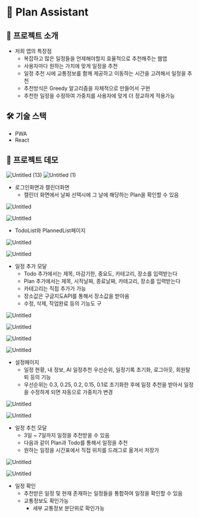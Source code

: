 # 📅 Plan Assistant

## 🌴 프로젝트 소개

- 저희 앱의 특장점
    - 복잡하고 많은 일정들을 언제해야할지 효율적으로 추천해주는 웹앱
    - 사용자마다 원하는 가치에 맞게 일정을 추천
    - 일정 추천 시에 교통정보를 함께 제공하고 이동하는 시간을 고려해서 일정을 추천
    - 추천방식은 Greedy 알고리즘을 자체적으로 만들어서 구현
    - 추천한 일정을 수정하여 가중치를 사용자에 맞게 더 정교하게 적용가능

## 🛠️ 기술 스택

- PWA
- React

## 🎨 프로젝트 데모

![Untitled (13)](https://github.com/plan-assistant/FE/assets/48922050/d6526996-8097-439e-a8ff-5fe8c1df8661)
![Untitled (1)](https://github.com/plan-assistant/FE/assets/48922050/7dcd800f-b7ae-4228-bd22-003e07778ece)

- 로그인화면과 캘린더화면
    - 캘린더 화면에서 날짜 선택시에 그 날에 해당하는 Plan을 확인할 수 있음

![Untitled](https://prod-files-secure.s3.us-west-2.amazonaws.com/5332b80c-ea37-4675-8e70-95c166faa2e7/fd79b604-10f8-43d7-857a-354b9cc5cf18/Untitled.png)

![Untitled](https://prod-files-secure.s3.us-west-2.amazonaws.com/5332b80c-ea37-4675-8e70-95c166faa2e7/42affafc-4fca-465c-83c5-471e3a1508e3/Untitled.png)

- TodoList와 PlannedList페이지

![Untitled](https://prod-files-secure.s3.us-west-2.amazonaws.com/5332b80c-ea37-4675-8e70-95c166faa2e7/1cdae452-42fa-442d-972d-bffe394866f3/Untitled.png)

![Untitled](https://prod-files-secure.s3.us-west-2.amazonaws.com/5332b80c-ea37-4675-8e70-95c166faa2e7/d8173677-8c9b-4ae7-912f-c7f878810ba4/Untitled.png)

- 일정 추가 모달
    - Todo 추가에서는 제목, 마감기한, 중요도, 카테고리, 장소를 입력받는다
    - Plan 추가에서는 제목, 시작날짜, 종료날짜, 카테고리, 장소를 입력받는다
    - 카테고리는 직접 추가가 가능
    - 장소값은 구글지도API를 통해서 장소값을 받아옴
    - 수정, 삭제, 작업완료 등의 기능도 구

![Untitled](https://prod-files-secure.s3.us-west-2.amazonaws.com/5332b80c-ea37-4675-8e70-95c166faa2e7/3680ef57-ea0f-42f0-a52f-54cac11edebd/Untitled.png)

![Untitled](https://prod-files-secure.s3.us-west-2.amazonaws.com/5332b80c-ea37-4675-8e70-95c166faa2e7/4950cefd-00d8-4287-9f9b-add2371083ca/Untitled.png)

![Untitled](https://prod-files-secure.s3.us-west-2.amazonaws.com/5332b80c-ea37-4675-8e70-95c166faa2e7/ce06515e-01de-4825-8286-f5c856c692ea/Untitled.png)

![Untitled](https://prod-files-secure.s3.us-west-2.amazonaws.com/5332b80c-ea37-4675-8e70-95c166faa2e7/9f15f273-10aa-449b-a8c1-95702da7c9c9/Untitled.png)

- 설정페이지
    - 일정 현황, 내 정보, AI 일정추천 우선순위, 일정기록 초기화, 로그아웃, 회원탈퇴 등의 기능
    - 우선순위는 0.3, 0.25, 0.2, 0.15, 0.1로 초기화한 후에 일정 추천을 받아서 일정을 수정하게 되면 자동으로 가중치가 변경

![Untitled](https://prod-files-secure.s3.us-west-2.amazonaws.com/5332b80c-ea37-4675-8e70-95c166faa2e7/c574b95f-9f42-417f-aa64-72436c986684/Untitled.png)

![Untitled](https://prod-files-secure.s3.us-west-2.amazonaws.com/5332b80c-ea37-4675-8e70-95c166faa2e7/adbc0294-7454-43c9-b81e-2fbd4fc9a5b5/Untitled.png)

- 일정 추천 모달
    - 3일 ~ 7일까지 일정을 추천받을 수 있음
    - 다음과 같이 Plan과 Todo를 통해서 일정을 추천
    - 원하는 일정을 시간표에서 직접 위치를 드래그로 옮겨서 저장가

![Untitled](https://prod-files-secure.s3.us-west-2.amazonaws.com/5332b80c-ea37-4675-8e70-95c166faa2e7/c19bf6e6-5005-4773-9c33-1a0bd0ef8548/Untitled.png)

![Untitled](https://prod-files-secure.s3.us-west-2.amazonaws.com/5332b80c-ea37-4675-8e70-95c166faa2e7/e832bded-2eb9-49e7-b4ff-1e65eec62e02/Untitled.png)

- 일정 확인
    - 추천받은 일정 및 현재 존재하는 일정들을 통합하여 일정을 확인할 수 있음
    - 교통정보도 확인가능
        - 세부 교통정보 분단위로 확인가능
